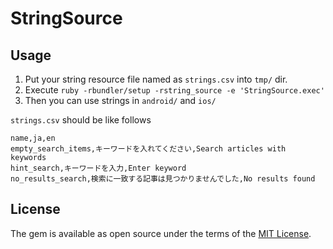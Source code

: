 # StringSource

## Usage

1. Put your string resource file named as `strings.csv` into `tmp/` dir.
2. Execute `ruby -rbundler/setup -rstring_source -e 'StringSource.exec'`
3. Then you can use strings in `android/` and `ios/`

`strings.csv` should be like follows

```
name,ja,en
empty_search_items,キーワードを入れてください,Search articles with keywords
hint_search,キーワードを入力,Enter keyword
no_results_search,検索に一致する記事は見つかりませんでした,No results found
```

## License

The gem is available as open source under the terms of the [MIT License](http://opensource.org/licenses/MIT).
